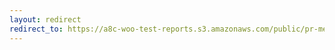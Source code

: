 ```yaml
---
layout: redirect
redirect_to: https://a8c-woo-test-reports.s3.amazonaws.com/public/pr-merge/38051/e2e/index.html
---
```

